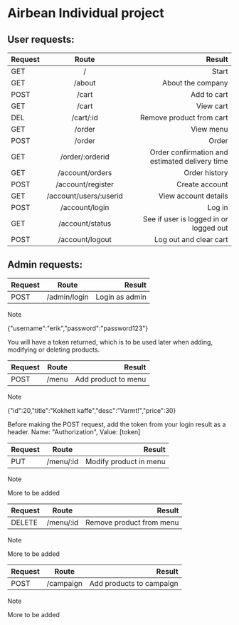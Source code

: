 ﻿# Airbean Individual project
 ## User requests:
| Request       | Route           | Result |
| ------------- |:-------------:| -----:|
| GET      |/ | Start |
| GET      |/about | About the company |
| POST | /cart      |    Add to cart |
| GET | /cart      |    View cart |
| DEL | /cart/:id      |    Remove product from cart |
| GET      |/order      |  View menu |
| POST | /order      |    Order |
| GET | /order/:orderid      |    Order confirmation and estimated delivery time|
| GET | /account/orders     |    Order history |
| POST | /account/register     |    Create account |
| GET | /account/users/:userid     |    View account details|
| POST | /account/login     |   Log in|
| GET | /account/status     |    See if user is logged in or logged out |
| POST | /account/logout     |    Log out and clear cart |

## Admin requests:
| Request       | Route           | Result |
| ----------------- |:-----------------:| ----------:|
| POST | /admin/login      |    Login as admin |

> [!Note]
> {"username":"erik","password":"password123"}
> 
> You will have a token returned, which is to be used later when adding, modifying or deleting products.

| Request       | Route           | Result |
| ----------------- |:-----------------:| ----------:|
| POST | /menu      |    Add product to menu |

> [!Note]
> {"id":20,"title":"Kokhett kaffe","desc":"Varmt!","price":30}
> 
> Before making the POST request, add the token from your login result as a header. Name: "Authorization", Value: [token]

| Request       | Route           | Result |
| ----------------- |:-----------------:| ----------:|
| PUT | /menu/:id      |    Modify product in menu |

> [!Note]
> More to be
> added

| Request       | Route           | Result |
| ----------------- |:-----------------:| ----------:|
| DELETE | /menu/:id      |    Remove product from menu |

> [!Note]
> More to be
> added

| Request       | Route           | Result |
| ----------------- |:-----------------:| ----------:|
| POST | /campaign      |    Add products to campaign |

> [!Note]
> More to be
> added
